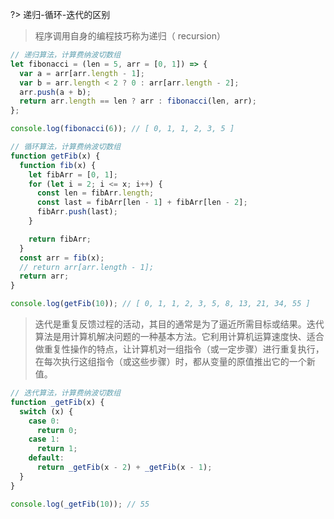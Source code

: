 ?> 递归-循环-迭代的区别

> 程序调用自身的编程技巧称为递归（ recursion）

```javascript
// 递归算法，计算费纳波切数组
let fibonacci = (len = 5, arr = [0, 1]) => {
  var a = arr[arr.length - 1];
  var b = arr.length < 2 ? 0 : arr[arr.length - 2];
  arr.push(a + b);
  return arr.length == len ? arr : fibonacci(len, arr);
};

console.log(fibonacci(6)); // [ 0, 1, 1, 2, 3, 5 ]
```

```javascript
// 循环算法，计算费纳波切数组
function getFib(x) {
  function fib(x) {
    let fibArr = [0, 1];
    for (let i = 2; i <= x; i++) {
      const len = fibArr.length;
      const last = fibArr[len - 1] + fibArr[len - 2];
      fibArr.push(last);
    }

    return fibArr;
  }
  const arr = fib(x);
  // return arr[arr.length - 1];
  return arr;
}

console.log(getFib(10)); // [ 0, 1, 1, 2, 3, 5, 8, 13, 21, 34, 55 ]
```

> 迭代是重复反馈过程的活动，其目的通常是为了逼近所需目标或结果。迭代算法是用计算机解决问题的一种基本方法。它利用计算机运算速度快、适合做重复性操作的特点，让计算机对一组指令（或一定步骤）进行重复执行，在每次执行这组指令（或这些步骤）时，都从变量的原值推出它的一个新值。

```javascript
// 迭代算法，计算费纳波切数组
function _getFib(x) {
  switch (x) {
    case 0:
      return 0;
    case 1:
      return 1;
    default:
      return _getFib(x - 2) + _getFib(x - 1);
  }
}

console.log(_getFib(10)); // 55
```
